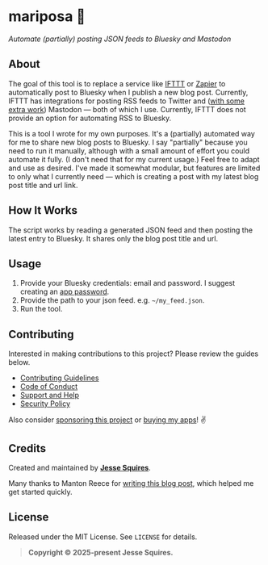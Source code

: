 # mariposa 🦋

*Automate (partially) posting JSON feeds to Bluesky and Mastodon*

## About

The goal of this tool is to replace a service like [IFTTT](https://ifttt.com) or [Zapier](https://zapier.com) to automatically post to Bluesky when I publish a new blog post. Currently, IFTTT has integrations for posting RSS feeds to Twitter and ([with some extra work](https://www.jessesquires.com/blog/2022/12/15/rss-to-mastodon/)) Mastodon — both of which I use. Currently, IFTTT does not provide an option for automating RSS to Bluesky.

This is a tool I wrote for my own purposes. It's a (partially) automated way for me to share new blog posts to Bluesky. I say "partially" because you need to run it manually, although with a small amount of effort you could automate it fully. (I don't need that for my current usage.) Feel free to adapt and use as desired. I've made it somewhat modular, but features are limited to only what I currently need — which is creating a post with my latest blog post title and url link.

## How It Works 

The script works by reading a generated JSON feed and then posting the latest entry to Bluesky. It shares only the blog post title and url.

## Usage

1. Provide your Bluesky credentials: email and password. I suggest creating an [app password](https://bsky.app/settings/app-passwords).
1. Provide the path to your json feed. e.g. `~/my_feed.json`.
1. Run the tool.

## Contributing

Interested in making contributions to this project? Please review the guides below.

- [Contributing Guidelines](https://github.com/jessesquires/.github/blob/main/CONTRIBUTING.md)
- [Code of Conduct](https://github.com/jessesquires/.github/blob/main/CODE_OF_CONDUCT.md)
- [Support and Help](https://github.com/jessesquires/.github/blob/main/SUPPORT.md)
- [Security Policy](https://github.com/jessesquires/.github/blob/main/SECURITY.md)

Also consider [sponsoring this project](https://github.com/sponsors/jessesquires) or [buying my apps](https://www.hexedbits.com)! ✌️

## Credits

Created and maintained by [**Jesse Squires**](https://www.jessesquires.com).

Many thanks to Manton Reece for [writing this blog post](https://www.manton.org/2023/04/29/getting-started-with.html), which helped me get started quickly.

## License

Released under the MIT License. See `LICENSE` for details.

> **Copyright &copy; 2025-present Jesse Squires.**
